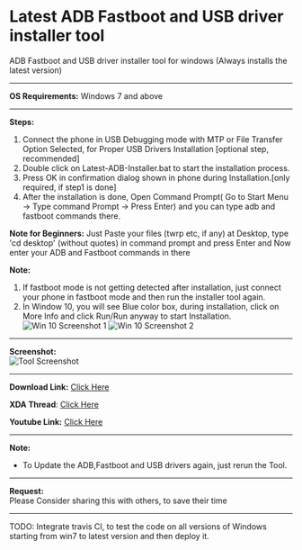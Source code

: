# Latest ADB Fastboot and USB driver installer tool
ADB Fastboot and USB driver installer tool for windows (Always installs the latest version)

------------


**OS Requirements:**
Windows 7 and above

------------


**Steps:**
1. Connect the phone in USB Debugging mode with MTP or File Transfer Option Selected, for Proper USB Drivers Installation [optional step, recommended]
1. Double click on Latest-ADB-Installer.bat to start the installation process.
1. Press OK in confirmation dialog shown in phone during Installation.[only required, if step1 is done]
1. After the installation is done, Open Command Prompt( Go to Start Menu -> Type command Prompt -> Press Enter) and you can type adb and fastboot commands there.

**Note for Beginners:** Just Paste your files (twrp etc, if any) at Desktop,
type 'cd desktop' (without quotes) in command prompt and press Enter
and Now enter your ADB and Fastboot commands in there

**Note:**
1.  If fastboot mode is not getting detected after installation, just connect your phone in fastboot mode and then run the installer tool again.
1. In Window 10, you will see Blue color box, during installation, click on More Info and click Run/Run anyway to start Installation.<br />
![Win 10 Screenshot 1](https://github.com/fawazahmed0/Latest-adb-fastboot-installer-for-windows/raw/master/Screenshots/Windows%2010%20Screenshot1.png)
![Win 10 Screenshot 2](https://github.com/fawazahmed0/Latest-adb-fastboot-installer-for-windows/raw/master/Screenshots/Windows%2010%20Screenshot2.png)

------------
**Screenshot:**<br />
![Tool Screenshot](https://github.com/fawazahmed0/Latest-adb-fastboot-installer-for-windows/raw/master/Screenshots/Tool%20Screenshot.jpg)

------------
**Download Link:** [Click Here](https://github.com/fawazahmed0/Latest-adb-fastboot-installer-for-windows/releases/latest/download/Latest-ADB-Installer.bat "click here")

**XDA Thread**: [Click Here](https://forum.xda-developers.com/android/general/tool-adb-fastboot-installer-tool-windows-t3999445 "Click Here")

**Youtube Link:** [Click Here](https://www.youtube.com/watch?v=IZc9_S6JQpE "Click Here")


------------

**Note:**
- To Update the ADB,Fastboot and USB drivers again, just rerun the Tool.

------------
**Request:** <br/> Please Consider sharing this with others, to save their time

------------

TODO: Integrate travis CI, to test the code on all versions of Windows starting from win7 to latest version and then deploy it.
